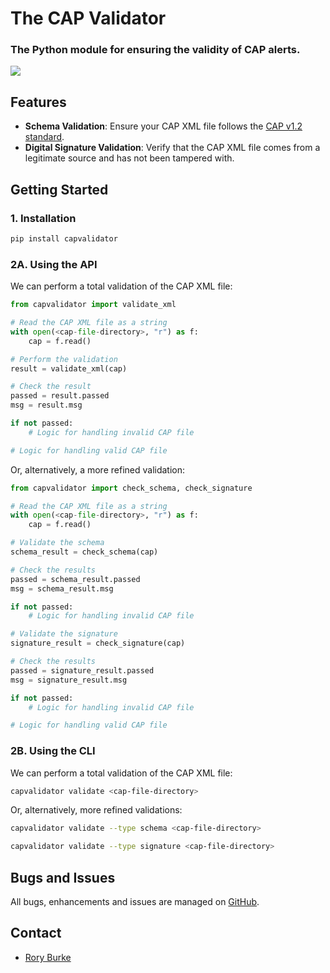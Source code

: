 # The CAP Validator

### The Python module for ensuring the validity of CAP alerts.

<a href="https://github.com/wmo-im/wis2-downloader/blob/main/LICENSE" alt="License" ><img src="https://img.shields.io/badge/License-Apache_2.0-blue"></img></a>

## Features

- **Schema Validation**: Ensure your CAP XML file follows the [CAP v1.2 standard](https://docs.oasis-open.org/emergency/cap/v1.2/CAP-v1.2-os.html).
- **Digital Signature Validation**: Verify that the CAP XML file comes from a legitimate source and has not been tampered with.


## Getting Started

### 1. Installation

```bash
pip install capvalidator
```

### 2A. Using the API

We can perform a total validation of the CAP XML file:
```python
from capvalidator import validate_xml

# Read the CAP XML file as a string
with open(<cap-file-directory>, "r") as f:
    cap = f.read()

# Perform the validation
result = validate_xml(cap)

# Check the result
passed = result.passed
msg = result.msg

if not passed:
    # Logic for handling invalid CAP file

# Logic for handling valid CAP file
```

Or, alternatively, a more refined validation:
```python
from capvalidator import check_schema, check_signature

# Read the CAP XML file as a string
with open(<cap-file-directory>, "r") as f:
    cap = f.read()

# Validate the schema
schema_result = check_schema(cap)

# Check the results
passed = schema_result.passed
msg = schema_result.msg

if not passed:
    # Logic for handling invalid CAP file

# Validate the signature
signature_result = check_signature(cap)

# Check the results
passed = signature_result.passed
msg = signature_result.msg

if not passed:
    # Logic for handling invalid CAP file

# Logic for handling valid CAP file

```

### 2B. Using the CLI

We can perform a total validation of the CAP XML file:

```bash
capvalidator validate <cap-file-directory>
```

Or, alternatively, more refined validations:
```bash
capvalidator validate --type schema <cap-file-directory>
```

```bash
capvalidator validate --type signature <cap-file-directory>
```

## Bugs and Issues

All bugs, enhancements and issues are managed on [GitHub](https://github.com/wmo-im/capvalidator/issues).

## Contact

* [Rory Burke](https://github.com/RoryPTB)
